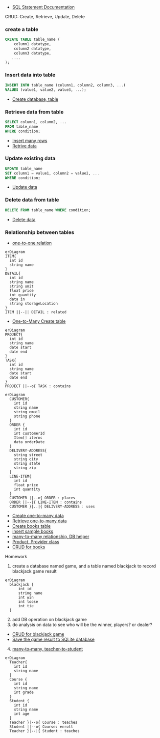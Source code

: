 * [SQL Statement Documentation](https://www.w3schools.com/sql/sql_select.asp)

[](https://www.youtube.com/watch?v=byHcYRpMgI4)

CRUD: Create, Retrieve, Update, Delete

### create a table
```sql
CREATE TABLE table_name (
    column1 datatype,
    column2 datatype,
    column3 datatype,
   ....
);
```

### Insert data into table

```sql
INSERT INTO table_name (column1, column2, column3, ...)
VALUES (value1, value2, value3, ...);
```

* [Create database, table](../src/sqlite/sqlite01.py)

### Retrieve data from table

```sql
SELECT column1, column2, ...
FROM table_name
WHERE condition;
```
* [Insert many rows](../src/sqlite/sqlite02.py)
* [Retrive data](../src/sqlite/sqlite03.py)

### Update existing data

```sql
UPDATE table_name
SET column1 = value1, column2 = value2, ...
WHERE condition;
```
* [Update data](../src/sqlite/sqlite04.py)

### Delete data from table

```sql
DELETE FROM table_name WHERE condition;
```
* [Delete data](../src/sqlite/sqlite05.py)


### Relationship between tables
* [one-to-one relation](../src/sqlite/sqlite13.py)
```mermaid
erDiagram
ITEM{
  int id
  string name
}
DETAIL{
  int id
  string name
  string unit
  float price
  int quantity
  data in
  string storageLocation
}
ITEM ||--|| DETAIL : related
```

* [One-to-Many Create table](../src/sqlite/sqlite06.py)

```mermaid
erDiagram
PROJECT{
  int id
  string name
  date start
  date end
}
TASK{
  int id
  string name
  date start
  date end
}
PROJECT ||--o{ TASK : contains
```

```mermaid
erDiagram
  CUSTOMER{
    int id
    string name
    string email
    string phone
  }
  ORDER {
    int id
    int customerId
    Item[] iterms
    data orderDate
  }
  DELIVERY-ADDRESS{
    string street
    string city
    string state
    string zip
  }
  LINE-ITEM{
    int id
    float price
    int quantity
  }
  CUSTOMER ||--o{ ORDER : places
  ORDER ||--|{ LINE-ITEM : contains
  CUSTOMER }|..|{ DELIVERY-ADDRESS : uses
```

* [Create one-to-many data](../src/sqlite/sqlite07.py)
* [Retrieve one-to-many data](../src/sqlite/sqlite08.py)
* [Create books table](../src/sqlite/sqlite9.py)
* [insert sample books](../src/sqlite/sqlite10.py)
* [many-to-many relationship, DB helper](../src/sqlite/sqlite11.py)
* [Product, Provider class](../src/sqlite/sqlite12.py)
* [CRUD for books](../src/sqlite/sqlitebookdb.py)

Homework
1. create a database named game, and a table named blackjack to record blackjack game result
  
```mermaid
erDiagram
  blackjack {
      int id
      string name
      int win
      int loose
      int tie
  }
```
2. add DB operation on blackjack game
3. do analysis on data to see who will be the winner, players? or dealer?


* [CRUD for blackjack game](../src/sqlite/blackjackdb.py)
* [Save the game result to SQLite database](../src/blackjack/blackjackSave2DB.py)

4. [many-to-many, teacher-to-student](../src/sqlite/school.py)

```mermaid
erDiagram
  Teacher{
    int id
    string name
  }
  Course {
    int id
    string name
    int grade
  }
  Student {
    int id
    string name
    int age
  }
  Teacher }|--o{ Course : teaches
  Student ||--o{ Course: enroll
  Teacher }|--|{ Student : teaches

```